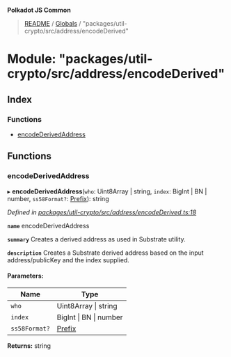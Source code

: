 **Polkadot JS Common**

> [README](../README.md) / [Globals](../globals.md) / "packages/util-crypto/src/address/encodeDerived"

# Module: "packages/util-crypto/src/address/encodeDerived"

## Index

### Functions

* [encodeDerivedAddress](_packages_util_crypto_src_address_encodederived_.md#encodederivedaddress)

## Functions

### encodeDerivedAddress

▸ **encodeDerivedAddress**(`who`: Uint8Array \| string, `index`: BigInt \| BN \| number, `ss58Format?`: [Prefix](_packages_util_crypto_src_address_types_.md#prefix)): string

*Defined in [packages/util-crypto/src/address/encodeDerived.ts:18](https://github.com/polkadot-js/common/blob/c366e637/packages/util-crypto/src/address/encodeDerived.ts#L18)*

**`name`** encodeDerivedAddress

**`summary`** Creates a derived address as used in Substrate utility.

**`description`** 
Creates a Substrate derived address based on the input address/publicKey and the index supplied.

#### Parameters:

Name | Type |
------ | ------ |
`who` | Uint8Array \| string |
`index` | BigInt \| BN \| number |
`ss58Format?` | [Prefix](_packages_util_crypto_src_address_types_.md#prefix) |

**Returns:** string
